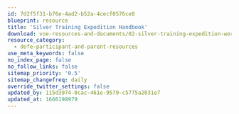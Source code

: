 ```yaml
---
id: 7d2f5f31-b76e-4ad2-b52a-4cecf0576ce8
blueprint: resource
title: 'Silver Training Expedition Handbook'
download: voe-resources-and-documents/02-silver-training-expedition-workbook.pdf
resource_category:
  - dofe-participant-and-parent-resources
use_meta_keywords: false
no_index_page: false
no_follow_links: false
sitemap_priority: '0.5'
sitemap_changefreq: daily
override_twitter_settings: false
updated_by: 115d3974-8cac-461e-9579-c5775a2031e7
updated_at: 1666198979
---
```


